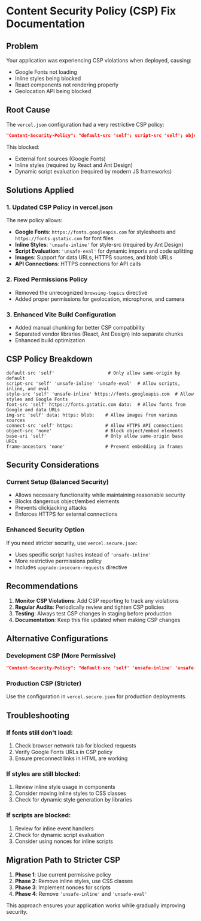 # Content Security Policy (CSP) Fix Documentation

## Problem

Your application was experiencing CSP violations when deployed, causing:

- Google Fonts not loading
- Inline styles being blocked
- React components not rendering properly
- Geolocation API being blocked

## Root Cause

The `vercel.json` configuration had a very restrictive CSP policy:

```json
"Content-Security-Policy": "default-src 'self'; script-src 'self'; object-src 'none'; base-uri 'self';"
```

This blocked:

- External font sources (Google Fonts)
- Inline styles (required by React and Ant Design)
- Dynamic script evaluation (required by modern JS frameworks)

## Solutions Applied

### 1. Updated CSP Policy in vercel.json

The new policy allows:

- **Google Fonts**: `https://fonts.googleapis.com` for stylesheets and `https://fonts.gstatic.com` for font files
- **Inline Styles**: `'unsafe-inline'` for style-src (required by Ant Design)
- **Script Evaluation**: `'unsafe-eval'` for dynamic imports and code splitting
- **Images**: Support for data URLs, HTTPS sources, and blob URLs
- **API Connections**: HTTPS connections for API calls

### 2. Fixed Permissions Policy

- Removed the unrecognized `browsing-topics` directive
- Added proper permissions for geolocation, microphone, and camera

### 3. Enhanced Vite Build Configuration

- Added manual chunking for better CSP compatibility
- Separated vendor libraries (React, Ant Design) into separate chunks
- Enhanced build optimization

## CSP Policy Breakdown

```
default-src 'self'                    # Only allow same-origin by default
script-src 'self' 'unsafe-inline' 'unsafe-eval'  # Allow scripts, inline, and eval
style-src 'self' 'unsafe-inline' https://fonts.googleapis.com  # Allow styles and Google Fonts
font-src 'self' https://fonts.gstatic.com data:  # Allow fonts from Google and data URLs
img-src 'self' data: https: blob:    # Allow images from various sources
connect-src 'self' https:            # Allow HTTPS API connections
object-src 'none'                    # Block object/embed elements
base-uri 'self'                      # Only allow same-origin base URIs
frame-ancestors 'none'               # Prevent embedding in frames
```

## Security Considerations

### Current Setup (Balanced Security)

- Allows necessary functionality while maintaining reasonable security
- Blocks dangerous object/embed elements
- Prevents clickjacking attacks
- Enforces HTTPS for external connections

### Enhanced Security Option

If you need stricter security, use `vercel.secure.json`:

- Uses specific script hashes instead of `'unsafe-inline'`
- More restrictive permissions policy
- Includes `upgrade-insecure-requests` directive

## Recommendations

1. **Monitor CSP Violations**: Add CSP reporting to track any violations
2. **Regular Audits**: Periodically review and tighten CSP policies
3. **Testing**: Always test CSP changes in staging before production
4. **Documentation**: Keep this file updated when making CSP changes

## Alternative Configurations

### Development CSP (More Permissive)

```json
"Content-Security-Policy": "default-src 'self' 'unsafe-inline' 'unsafe-eval'; style-src 'self' 'unsafe-inline' https:; font-src 'self' https: data:; img-src 'self' data: https: blob:; connect-src 'self' https: wss:;"
```

### Production CSP (Stricter)

Use the configuration in `vercel.secure.json` for production deployments.

## Troubleshooting

### If fonts still don't load:

1. Check browser network tab for blocked requests
2. Verify Google Fonts URLs in CSP policy
3. Ensure preconnect links in HTML are working

### If styles are still blocked:

1. Review inline style usage in components
2. Consider moving inline styles to CSS classes
3. Check for dynamic style generation by libraries

### If scripts are blocked:

1. Review for inline event handlers
2. Check for dynamic script evaluation
3. Consider using nonces for inline scripts

## Migration Path to Stricter CSP

1. **Phase 1**: Use current permissive policy
2. **Phase 2**: Remove inline styles, use CSS classes
3. **Phase 3**: Implement nonces for scripts
4. **Phase 4**: Remove `'unsafe-inline'` and `'unsafe-eval'`

This approach ensures your application works while gradually improving security.
